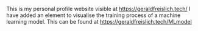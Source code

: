 This is my personal profile website visible at https://geraldfreislich.tech/
I have added an element to visualise the training process of a machine learning model.
This can be found at https://geraldfreislich.tech/MLmodel

